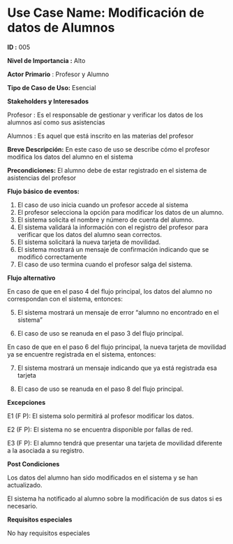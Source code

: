 # **Use Case Name:** Modificación de datos de Alumnos

**ID :** 005

**Nivel de Importancia :** Alto

**Actor Primario** : Profesor y Alumno

**Tipo de Caso de Uso:** Esencial

**Stakeholders y Interesados**

Profesor : Es el responsable de gestionar y verificar los datos de los alumnos así como sus asistencias 

Alumnos : Es aquel que está inscrito en las materias del profesor 

**Breve Descripción:** En este caso de uso se describe cómo el profesor modifica los datos del alumno en el sistema

**Precondiciones:** El alumno debe de estar registrado en el sistema de asistencias del profesor 

**Flujo básico de eventos:**
 
1. 	El caso de uso inicia cuando un profesor accede al sistema
2.	El profesor selecciona la opción para modificar los datos de un alumno.
3.	El sistema solicita el nombre y número de cuenta del alumno. 	
4. 	El sistema validará la información con el registro del profesor para verificar que los datos del alumno sean correctos.
6. 	El sistema solicitará la nueva tarjeta de movilidad. 
7.   El sistema mostrará un mensaje de confirmación indicando que se modificó correctamente 
8. 	El caso de uso termina cuando el profesor salga del sistema.
 	
**Flujo alternativo** 
 
En caso de que en el paso 4 del flujo principal, los datos del alumno no correspondan con el sistema, entonces:

5.   El sistema mostrará un mensaje de error “alumno no encontrado en el sistema” 

6.   El caso de uso se reanuda en el paso 3 del flujo principal.

En caso de que en el paso 6 del flujo principal, la nueva tarjeta de movilidad ya se encuentre registrada en el sistema, entonces:

7.   El sistema mostrará un mensaje indicando que ya está registrada esa tarjeta 

8.   El caso de uso se reanuda en el paso 8 del flujo principal.

**Excepciones**

E1 (F P): El sistema solo permitirá al profesor modificar los datos.

E2 (F P): El sistema no se encuentra disponible por fallas de red.

E3 (F P): El alumno tendrá que presentar una tarjeta de movilidad diferente a la asociada a su registro.

**Post Condiciones**

Los datos del alumno han sido modificados en el sistema y se han actualizado.

El sistema ha notificado al alumno sobre la modificación de sus datos si es necesario.

**Requisitos especiales**

No hay requisitos especiales
